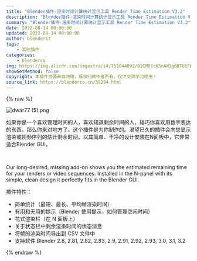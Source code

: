 ```yaml
---
title: "Blender插件-渲染时间计算统计显示工具 Render Time Estimation V3.2"
description: "Blender插件-渲染时间计算统计显示工具 Render Time Estimation V3.2"
summary: "Blender插件-渲染时间计算统计显示工具 Render Time Estimation V3.2"
date: 2022-08-14 00:00:00
updated: 2022-08-14 00:00:00
author: blenderit
tags: 
    - 其他插件
categories:
    - blenderco
img: https://img.alicdn.com/imgextra/i4/751044092/O1CN01cK5nAW1g6BTU1FHei_!!751044092.png
showGetMethod: false
copyright: 本插件资源来自网络，版权归原作者所有，仅供交流学习使用！
source_link: https://blenderco.cn/39294.html
---
```


{% raw %}
<p><img class="aligncenter" src="https://img.alicdn.com/imgextra/i4/751044092/O1CN01cK5nAW1g6BTU1FHei_!!751044092.png" alt="dwar77 (5).png"></p><p>如果你是一个喜欢管理时间的人，喜欢知道剩余时间的人，碰巧你喜欢用数字表达的东西，那么你来对地方了。这个插件是为你制作的。渴望已久的插件会向您显示渲染或视频序列的估计剩余时间。以其简单、干净的设计安装在N面板中，它非常适合Blender GUI。</p><p> </p><p>Our long-desired, missing add-on shows you the estimated remaining time for your renders or video sequences. Installed in the N-panel with its simple, clean design it perfectly fits in the Blender GUI.</p><p>插件特性：</p><ul>
<li>简单统计（最短、最长、平均帧渲染时间）</li>
<li>有用和无用的提示（Blender 使用提示，如何管理空闲时间）</li>
<li>花式渲染栏（在 N 面板上）</li>
<li>关于状态栏中剩余渲染时间的状态消息</li>
<li>将帧的渲染时间导出到 CSV 文件中</li>
<li>支持软件 Blender 2.8, 2.81, 2.82, 2.83, 2.9, 2.91, 2.92, 2.93, 3.0, 3.1, 3.2</li>
</ul>
<div style="display: none">blenderco</div>
{% endraw %}